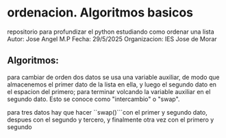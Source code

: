 # ordenacion. Algoritmos basicos
repositorio para profundizar el python estudiando como ordenar una lista
Autor: Jose Angel M.P 
Fecha: 29/5/2025
Organizacion: IES Jose de Morar

## Algoritmos:
para cambiar de orden dos datos se usa una variable auxiliar, de modo que almacenemos
el primer dato de la lista en ella, y luego el segundo dato en el espacion del primero;
para terminar volcando la variable auxiliar en el segundo dato. Esto se conoce como  "intercambio" o "swap".


para tres datos hay que hacer ``swap()```con el primer y segundo dato, despues con el segundo y tercero, 
y finalmente otra vez con el primero y segundo 

